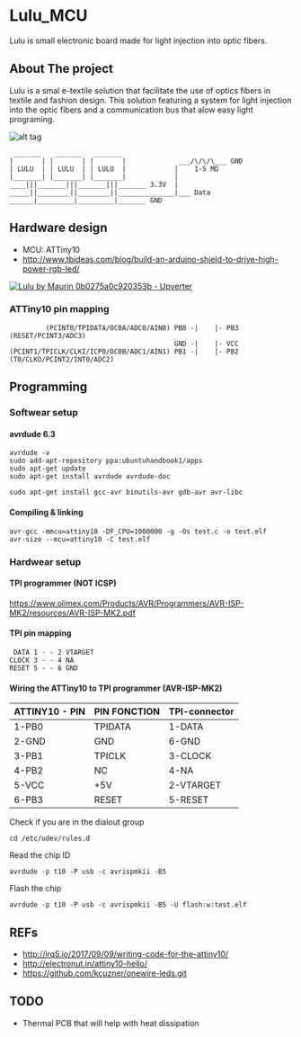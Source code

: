 # Lulu_MCU

Lulu is small electronic board made for light injection into optic fibers.

## About The project
Lulu is a smal e-textile solution that facilitate the use of optics fibers in textile and fashion design.
This solution featuring a system for light injection into the optic fibers and a communication bus that alow easy light programing.

![alt tag](https://farm6.staticflickr.com/5506/29792500474_7d4b125e57_z_d.jpg)

     _______   _______   _______
    |       | |       | |       |             ___/\/\/\___ GND
    | LULU  | | LULU  | | LULU  |            |    1-5 MΩ
    |_______| |_______| |_______|            |
    ____|||_______|||_______|||_______ 3.3V  |
    _____||________||________||______________|___ Data
    ______|_________|_________|_______ GND


## Hardware design
- MCU: ATTiny10
- http://www.tbideas.com/blog/build-an-arduino-shield-to-drive-high-power-rgb-led/

[![Lulu by Maurin 0b0275a0c920353b - Upverter](https://upverter.com/Maurin/0b0275a0c920353b/Lulu/embed_img/15136192700000/)](https://upverter.com/Maurin/0b0275a0c920353b/Lulu/#/)

### ATTiny10 pin mapping

             (PCINT0/TPIDATA/OC0A/ADC0/AIN0) PB0 -|    |- PB3 (RESET/PCINT3/ADC3)
                                             GND -|    |- VCC
    (PCINT1/TPICLK/CLKI/ICP0/OC0B/ADC1/AIN1) PB1 -|    |- PB2 (T0/CLKO/PCINT2/INT0/ADC2)


## Programming
### Softwear setup
#### avrdude 6.3
    avrdude -v
    sudo add-apt-repository ppa:ubuntuhandbook1/apps
    sudo apt-get update
    sudo apt-get install avrdude avrdude-doc

    sudo apt-get install gcc-avr binutils-avr gdb-avr avr-libc

#### Compiling & linking
    avr-gcc -mmcu=attiny10 -DF_CPU=1000000 -g -Os test.c -o test.elf
    avr-size --mcu=attiny10 -C test.elf

### Hardwear setup
#### TPI programmer (NOT ICSP)
https://www.olimex.com/Products/AVR/Programmers/AVR-ISP-MK2/resources/AVR-ISP-MK2.pdf

#### TPI pin mapping

     DATA 1 - - 2 VTARGET
    CLOCK 3 - - 4 NA
    RESET 5 - - 6 GND

#### Wiring the ATTiny10 to TPI programmer (AVR-ISP-MK2)

| ATTINY10 - PIN   | PIN FONCTION |  TPI-connector  |
|------------------|--------------|-----------------|
|  1-PB0           |   TPIDATA    |  1-DATA         |
|  2-GND           |   GND        |  6-GND          |
|  3-PB1           |   TPICLK     |  3-CLOCK        |
|  4-PB2           |   NC         |  4-NA           |
|  5-VCC           |   +5V        |  2-VTARGET      |
|  6-PB3           |   RESET      |  5-RESET        |

Check if you are in the dialout group

    cd /etc/udev/rules.d

Read the chip ID

    avrdude -p t10 -P usb -c avrispmkii -B5

Flash the chip

    avrdude -p t10 -P usb -c avrispmkii -B5 -U flash:w:test.elf

## REFs
- http://irq5.io/2017/09/09/writing-code-for-the-attiny10/
- http://electronut.in/attiny10-hello/
- https://github.com/kcuzner/onewire-leds.git

## TODO
- Thermal PCB that will help with heat dissipation
